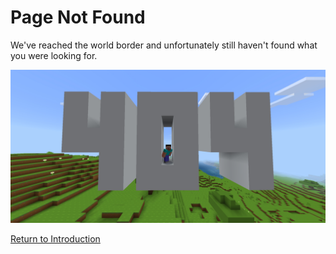 # Page Not Found

We've reached the world border and unfortunately still haven't found what you were looking for.

![404 built with Minecraft Blocks](./404.jpg)

[Return to Introduction](./introduction.md)
